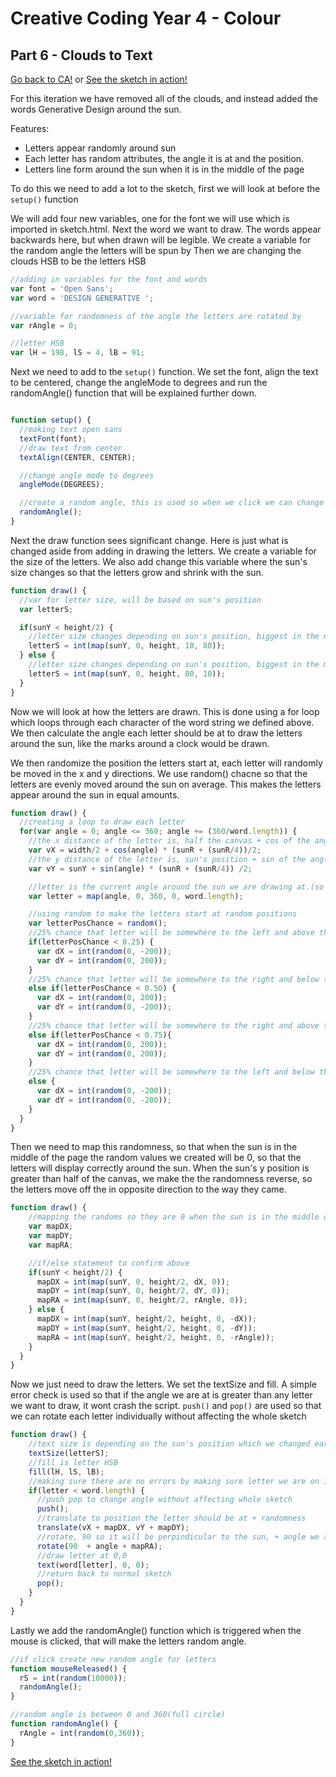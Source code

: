 # Creative Coding Year 4 - Colour
## Part 6 - Clouds to Text

[Go back to CA!](../) or [See the sketch in action!](sketch.html)

For this iteration we have removed all of the clouds, and instead added the words Generative Design around the sun.

Features:
* Letters appear randomly around sun
* Each letter has random attributes, the angle it is at and the position.
* Letters line form around the sun when it is in the middle of the page

To do this we need to add a lot to the sketch, first we will look at before the ```setup()``` function

We will add four new variables, one for the font we will use which is imported in sketch.html.
Next the word we want to draw. The words appear backwards here, but when drawn will be legible.
We create a variable for the random angle the letters will be spun by
Then we are changing the clouds HSB to be the letters HSB
```javascript
//adding in variables for the font and words
var font = 'Open Sans';
var word = 'DESIGN GENERATIVE ';

//variable for randomness of the angle the letters are rotated by
var rAngle = 0;

//letter HSB
var lH = 198, lS = 4, lB = 91;

```

Next we need to add to the ```setup()``` function. We set the font, align the text to be centered, change the angleMode to degrees and run the randomAngle() function that will be explained further down.

```javascript

function setup() {
  //making text open sans
  textFont(font);
  //draw text from center
  textAlign(CENTER, CENTER);

  //change angle mode to degrees
  angleMode(DEGREES);

  //create a random angle, this is used so when we click we can change the angle
  randomAngle();
}
```

Next the draw function sees significant change. Here is just what is changed aside from adding in drawing the letters. We create a variable for the size of the letters. We also add change this variable where the sun's size changes so that the letters grow and shrink with the sun.

```javascript
function draw() {
  //var for letter size, will be based on sun's position
  var letterS;

  if(sunY < height/2) {
    //letter size changes depending on sun's position, biggest in the middle
    letterS = int(map(sunY, 0, height, 10, 80));
  } else {
    //letter size changes depending on sun's position, biggest in the middle
    letterS = int(map(sunY, 0, height, 80, 10));
  }
}
```

Now we will look at how the letters are drawn. This is done using a for loop which loops through each character of the word string we defined above. We then calculate the angle each letter should be at to draw the letters around the sun, like the marks around a clock would be drawn.

We then randomize the position the letters start at, each letter will randomly be moved in the x and y directions. We use random() chacne so that the letters are evenly moved around the sun on average. This makes the letters appear around the sun in equal amounts.

```javascript
function draw() {
  //creating a loop to draw each letter
  for(var angle = 0; angle <= 360; angle += (360/word.length)) {
    //the x distance of the letter is, half the canvas + cos of the angle times half the sun's radius(plus a little bit to move it a bit off the sun)
    var vX = width/2 + cos(angle) * (sunR + (sunR/4))/2;
    //the y distance of the letter is, sun's position + sin of the angle times half the sun's radius(plus a little bit to move it a bit off the sun)
    var vY = sunY + sin(angle) * (sunR + (sunR/4)) /2;

    //letter is the current angle around the sun we are drawing at.(so letter 3 would be 3*(360/word.length)
    var letter = map(angle, 0, 360, 0, word.length);

    //using random to make the letters start at random positions
    var letterPosChance = random();
    //25% chance that letter will be somewhere to the left and above the sun
    if(letterPosChance < 0.25) {
      var dX = int(random(0, -200));
      var dY = int(random(0, 200));
    }
    //25% chance that letter will be somewhere to the right and below the sun
    else if(letterPosChance < 0.50) {
      var dX = int(random(0, 200));
      var dY = int(random(0, -200));
    }
    //25% chance that letter will be somewhere to the right and above the sun
    else if(letterPosChance < 0.75){
      var dX = int(random(0, 200));
      var dY = int(random(0, 200));
    }
    //25% chance that letter will be somewhere to the left and below the sun
    else {
      var dX = int(random(0, -200));
      var dY = int(random(0, -200));
    }
  }
}
```

Then we need to map this randomness, so that when the sun is in the middle of the page the random values we created will be 0, so that the letters will display correctly around the sun. When the sun's y position is greater than half of the canvas, we make the the randomness reverse, so the letters move off the in opposite direction to the way they came.

```javascript
function draw() {
    //mapping the randoms so they are 0 when the sun is in the middle of the canvas, so that they line the sun when height is half of the canvas
    var mapDX;
    var mapDY;
    var mapRA;

    //if/else statement to confirm above
    if(sunY < height/2) {
      mapDX = int(map(sunY, 0, height/2, dX, 0));
      mapDY = int(map(sunY, 0, height/2, dY, 0));
      mapRA = int(map(sunY, 0, height/2, rAngle, 0));
    } else {
      mapDX = int(map(sunY, height/2, height, 0, -dX));
      mapDY = int(map(sunY, height/2, height, 0, -dY));
      mapRA = int(map(sunY, height/2, height, 0, -rAngle));
    }
  }
}
```

Now we just need to draw the letters. We set the textSize and fill. A simple error check is used so that if the angle we are at is greater than any letter we want to draw, it wont crash the script. ```push()``` and ```pop()``` are used so that we can rotate each letter individually without affecting the whole sketch

```javascript
function draw() {
    //text size is depending on the sun's position which we changed earlier in draw function
    textSize(letterS);
    //fill is letter HSB
    fill(lH, lS, lB);
    //making sure there are no errors by making sure letter we are on is not greater than the length of the word string
    if(letter < word.length) {
      //push pop to change angle without affecting whole sketch
      push();
      //translate to position the letter should be at + randomness
      translate(vX + mapDX, vY + mapDY);
      //rotate, 90 so it will be perpindicular to the sun, + angle we are at(0 if height/2), + random angle(0 if height/2)
      rotate(90  + angle + mapRA);
      //draw letter at 0,0
      text(word[letter], 0, 0);
      //return back to normal sketch
      pop();
    }
  }
}
```

Lastly we add the randomAngle() function which is triggered when the mouse is clicked, that will make the letters random angle.

```javascript
//if click create new random angle for letters
function mouseReleased() {
  rS = int(random(10000));
  randomAngle();
}

//random angle is between 0 and 360(full circle)
function randomAngle() {
  rAngle = int(random(0,360));
}
```
[See the sketch in action!](sketch.html)
